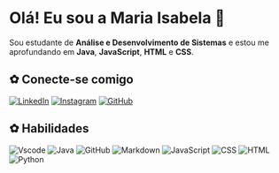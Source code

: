 # Olá! Eu sou a Maria Isabela 🪼

Sou estudante de **Análise e Desenvolvimento de Sistemas** e estou me aprofundando em **Java**, **JavaScript**, **HTML** e **CSS**.

## ✿ Conecte-se comigo 
[![LinkedIn](https://img.shields.io/badge/LinkedIn-000000?style=for-the-badge&logo=linkedin&logoColor=0077B5)](https://www.linkedin.com/in/maria-isabela-miatto-de-lima-382520a6/) 
[![Instagram](https://img.shields.io/badge/-Instagram-000000?style=for-the-badge&logo=instagram&logoColor=E4405F)](https://www.instagram.com/m.isabela__/)
[![GitHub](https://img.shields.io/badge/GitHub-000000?style=for-the-badge&logo=github&logoColor=white)](https://github.com/mariamiatto)


## ✿ Habilidades
![Vscode](https://img.shields.io/badge/Vscode-000000?style=for-the-badge&logo=visual-studio-code&logoColor=0077B5)
![Java](https://img.shields.io/badge/java-000000?style=for-the-badge&logo=openjdk&logoColor=0077B5)
![GitHub](https://img.shields.io/badge/GitHub-000000?style=for-the-badge&logo=github&logoColor=white)
![Markdown](https://img.shields.io/badge/Markdown-000000?style=for-the-badge&logo=markdown&logoColor=0077B5)
![JavaScript](https://img.shields.io/badge/JavaScript-000000?style=for-the-badge&logo=javascript&logoColor=F7DF1E)
![CSS](https://img.shields.io/badge/CSS3-000000?style=for-the-badge&logo=css3&logoColor=1572B6)
![HTML](https://img.shields.io/badge/HTML5-000000?style=for-the-badge&logo=html5&logoColor=E34F26)
![Python](https://img.shields.io/badge/Python-000000?style=for-the-badge&logo=python&logoColor=3776AB)

